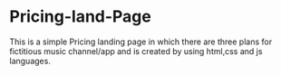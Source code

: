 # Pricing-land-Page
This is a simple Pricing landing page in which there are three plans for fictitious music channel/app and is created by using html,css and js languages.
